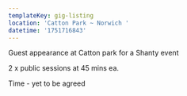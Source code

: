 ```yaml
---
templateKey: gig-listing
location: 'Catton Park ~ Norwich '
datetime: '1751716843'
---
```

Guest appearance at Catton park for a Shanty event 

2 x public sessions at 45 mins ea.

T﻿ime - yet to be agreed